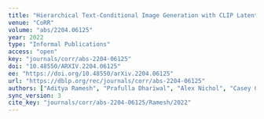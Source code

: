 ```yaml
---
title: "Hierarchical Text-Conditional Image Generation with CLIP Latents."
venue: "CoRR"
volume: "abs/2204.06125"
year: 2022
type: "Informal Publications"
access: "open"
key: "journals/corr/abs-2204-06125"
doi: "10.48550/ARXIV.2204.06125"
ee: "https://doi.org/10.48550/arXiv.2204.06125"
url: "https://dblp.org/rec/journals/corr/abs-2204-06125"
authors: ["Aditya Ramesh", "Prafulla Dhariwal", "Alex Nichol", "Casey Chu", "Mark Chen"]
sync_version: 3
cite_key: "journals/corr/abs-2204-06125/Ramesh/2022"
---
```

